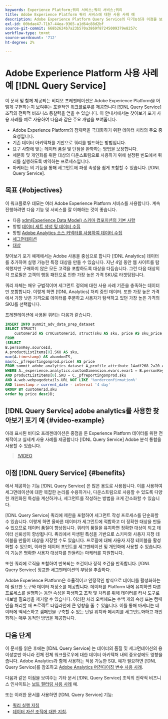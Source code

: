 ```yaml
---
keywords: Experience Platform;쿼리 서비스;쿼리 서비스;쿼리
title: Adobe Experience Platform 쿼리 서비스에 대한 사용 사례 예
description: Adobe Experience Platform Query Service의 다기능성과 이점을 보여주는 완벽한 예입니다.
exl-id: 00bdae47-71b7-44ea-9365-a1d64c88d2bf
source-git-commit: 668b2624b7a23b570a3869f87245009379e8257c
workflow-type: tm+mt
source-wordcount: '712'
ht-degree: 2%

---
```


# Adobe Experience Platform 사용 사례 예 [!DNL Query Service]

이 문서 및 함께 제공되는 비디오 프레젠테이션은 Adobe Experience Platform을 어떻게 구현하는지 보여주는 포괄적인 워크플로우를 제공합니다 [!DNL Query Service] 조직의 전략적 비즈니스 통찰력을 얻을 수 있습니다. 이 안내서에서는 찾아보기 포기 사용 사례를 예로 사용하여 다음과 같은 주요 개념을 보여줍니다.

* Adobe Experience Platform의 잠재력을 극대화하기 위한 데이터 처리의 주요 중요성입니다.
* 기존 데이터 아키텍처를 기반으로 쿼리를 빌드하는 방법입니다.
* 요구 사항에 맞는 데이터 품질 및 단점을 완화하는 방법을 보장합니다.
* 세분화 및 개인화를 위한 대상의 다운스트림으로 사용하기 위해 설정된 빈도에서 쿼리를 실행하도록 예약하는 프로세스입니다.
* 마케터는 의 기능을 통해 세그먼트에 파생 속성을 쉽게 포함할 수 있습니다. [!DNL Query Service].

## 목표 {#objectives}

이 워크플로우 데모는 여러 Adobe Experience Platform 서비스를 사용합니다. 계속 진행하려면 다음 기능 및 서비스를 잘 이해하는 것이 좋습니다.

* 다음 [xdm(Experience Data Model) 스키마 컴포지션의 기본 사항](../../xdm/schema/composition.md)
* 방법 [데이터 세트 생성 및 데이터 수집](https://experienceleague.adobe.com/docs/platform-learn/tutorials/data-ingestion/create-datasets-and-ingest-data.html)
* 방법 [Adobe Analytics 소스 커넥터를 사용하여 데이터 수집](https://experienceleague.adobe.com/docs/platform-learn/tutorials/sources/ingest-data-from-adobe-analytics.html?lang=ko-KR)
* [세그먼테이션](../../segmentation/home.md)
* [대상](../../destinations/home.md)

찾아보기 포기 예제에서는 Adobe 사용을 중심으로 합니다 [!DNL Analytics] 데이터를 추가하여 실행 가능한 특정 대상을 만들 수 있습니다. 지난 4일 동안 웹 사이트를 탐색했지만 구매하지 않은 모든 고객을 포함하도록 대상을 다듬습니다. 그런 다음 대상의 각 프로필은 고객의 행동 패턴으로 인한 가장 높은 가격 SKU로 타겟팅됩니다.

쿼리 자체는 매우 규범적이며 세그먼트 정의에 대한 사용 사례 기준을 충족하는 데이터만 포함합니다. 이렇게 하면 [!DNL Analytics] 처리 중인 데이터. 또한 가장 높은 가격에서 가장 낮은 가격으로 데이터를 주문하고 사용자가 탐색하고 있던 가장 높은 가격의 SKU를 선택합니다.

프레젠테이션에 사용된 쿼리는 다음과 같습니다.

```sql
INSERT INTO summit_adv_data_prep_dataset
SELECT STRUCT(
    customerId AS crmCustomerId, struct(sku AS sku, price AS sku_price, abandonTS AS abandonTS) AS abandonBrowse) AS _pfreportingonprod
FROM
(SELECT
B.personKey.sourceId,
A.productListItems[0].SKU AS sku,
max(A.timestamp) AS abandonTS,
max(c._pfreportingonprod.price) AS price
FROM summit_adobe_analytics_dataset A,profile_attribute_14adf268_2a20_4dee_bee6_a6b0e34616a9 B,summit_product_dataset c
WHERE A._experience.analytics.customDimension.evars.evar1 = B.personKey.sourceID
AND productListItems[0].SKU = C._pfreportingonprod.sku
AND A.web.webpagedetails.URL NOT LIKE '%orderconfirmation%'
AND timestamp > current_date - interval '4 day'
GROUP BY customerId,sku
order by price desc)D;
```

## [!DNL Query Service] adobe analytics를 사용한 찾아보기 포기 예 {#video-example}

아래 표시된 비디오 프레젠테이션은 중점을 둔 Experience Platform 데이터를 위한 전체적이고 실세계 사용 사례를 제공합니다 [!DNL Query Service] Adobe 분석 통합을 사용할 수 있습니다.

>[!VIDEO](https://video.tv.adobe.com/v/342533?quality=12&learn=on)

## 이점 [!DNL Query Service] {#benefits}

에서 제공하는 기능 [!DNL Query Service] 은 많은 용도로 사용됩니다. 이를 사용하여 세그먼테이션에 대한 복잡한 논리를 수용하거나, 다운스트림으로 사용할 수 있도록 다양한 개인화된 특성을 계산하거나, 세그먼트를 작성하는 방법을 크게 간소화할 수 있습니다.

[!DNL Query Service] 쿼리에 제한을 포함하여 세그먼트 작성 프로세스를 단순화할 수 있습니다. 이렇게 하면 올바른 데이터가 세그먼트에 적합하고 더 정확한 대상을 만들 수 있으므로 데이터 품질이 향상됩니다. 쿼리의 품질을 유지하면 정확한 대상이 되고 데이터 신뢰성이 향상됩니다. 쿼리에서 파생된 특성을 기반으로 스키마와 사용자 지정 테이블을 만들어 대상을 저장할 수도 있습니다. 프로필에 대해 사용자 지정 테이블을 활성화할 수 있으며, 이러한 데이터 포인트를 세그멘테이션 및 개인화에 사용할 수 있습니다. 이 기능은 명확한 사용자 대상자를 만들려는 마케터를 지원합니다.

또한 쿼리에 로직을 포함하여 반복되는 조건이나 정적 조건을 만족합니다. [!DNL Query Service] 정교한 세그멘테이션의 부담을 추출하다.

Adobe Experience Platform은 효율적이고 안정적인 방식으로 데이터를 활성화하는 데 필요한 도구와 데이터 저장소를 제공합니다. 데이터를 Platform 내에 유지하면 다른 프로세스를 실행하는 동안 속성을 파생하고 조작 및 처리를 위해 데이터를 타사 도구로 내보낼 필요성을 제거할 수 있습니다. 이러한 처리 오버헤드는 수백 개의 속성 또는 캠페인을 처리할 때 프로젝트 타임라인에 큰 영향을 줄 수 있습니다. 이를 통해 마케터는 데이터에 액세스하고 캠페인을 구축할 수 있는 단일 위치와 메시지를 세그먼트화하고 개인화하는 매우 동적인 방법을 제공합니다.

## 다음 단계

이 문서를 읽은 후에는 [!DNL Query Service] 는 데이터의 품질 및 세그먼테이션의 용이성뿐만 아니라 전체 전체 워크플로우에 대한 데이터 아키텍처 내의 중요성에도 영향을 줍니다. Adobe Analytics과 함께 사용하는 적용 가능한 SQL 예가 필요하면 [!DNL Query Service]를 참조하고 [Adobe Analytics 머천다이징 변수 사용 사례](./merchandising-variables.md).

다음과 같은 이점을 보여주는 기타 문서 [!DNL Query Service] 조직의 전략적 비즈니스 인사이트는 [보트 필터링 사용 사례](./bot-filtering.md) 예.

또는 이러한 문서를 사용하면 [!DNL Query Service] 기능:

* [쿼리 실행 지침](../best-practices/writing-queries.md)
* [데이터 자산 조직에 대한 지침](../best-practices/organize-data-assets.md).


